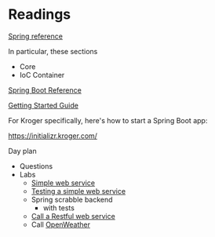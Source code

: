 
# Readings
[Spring reference](https://docs.spring.io/spring/docs/current/spring-framework-reference/index.html)

In particular, these sections

  * Core
  * IoC Container

[Spring Boot Reference](https://docs.spring.io/spring-boot/docs/current-SNAPSHOT/reference/htmlsingle/)

[Getting Started Guide](https://spring.io/guides/gs/spring-boot/)

For Kroger specifically, here's how to start a Spring Boot app:

https://initializr.kroger.com/

Day plan

* Questions
* Labs
  * [Simple web service](https://spring.io/guides/gs/rest-service/)
  * [Testing a simple web service](https://spring.io/guides/gs/testing-web/)
  * Spring scrabble backend
    * with tests
  * [Call a Restful web service](https://spring.io/guides/gs/consuming-rest/)
  * Call [OpenWeather](https://openweathermap.org/current)

